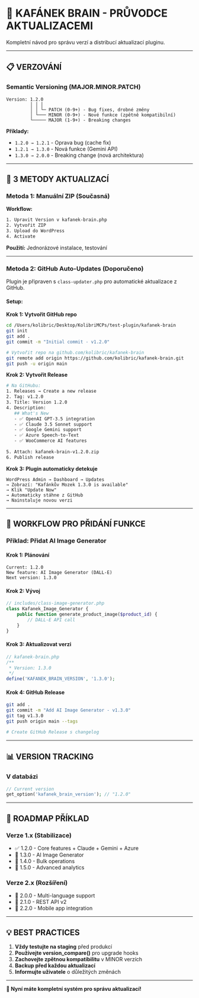 # 🔄 KAFÁNEK BRAIN - PRŮVODCE AKTUALIZACEMI

Kompletní návod pro správu verzí a distribucí aktualizací pluginu.

---

## 📋 VERZOVÁNÍ

### Semantic Versioning (MAJOR.MINOR.PATCH)

```
Version: 1.2.0
         │ │ │
         │ │ └─ PATCH (0-9+) - Bug fixes, drobné změny
         │ └─── MINOR (0-9+) - Nové funkce (zpětně kompatibilní)
         └───── MAJOR (1-9+) - Breaking changes
```

**Příklady:**
- `1.2.0 → 1.2.1` - Oprava bug (cache fix)
- `1.2.1 → 1.3.0` - Nová funkce (Gemini API)
- `1.3.0 → 2.0.0` - Breaking change (nová architektura)

---

## 🎯 3 METODY AKTUALIZACÍ

### **Metoda 1: Manuální ZIP** (Současná)

**Workflow:**
```bash
1. Upravit Version v kafanek-brain.php
2. Vytvořit ZIP
3. Upload do WordPress
4. Activate
```

**Použití:** Jednorázové instalace, testování

---

### **Metoda 2: GitHub Auto-Updates** (Doporučeno)

Plugin je připraven s `class-updater.php` pro automatické aktualizace z GitHub.

#### Setup:

**Krok 1: Vytvořit GitHub repo**
```bash
cd /Users/kolibric/Desktop/KolibriMCPs/test-plugin/kafanek-brain
git init
git add .
git commit -m "Initial commit - v1.2.0"

# Vytvořit repo na github.com/kolibric/kafanek-brain
git remote add origin https://github.com/kolibric/kafanek-brain.git
git push -u origin main
```

**Krok 2: Vytvořit Release**
```bash
# Na GitHubu:
1. Releases → Create a new release
2. Tag: v1.2.0
3. Title: Version 1.2.0
4. Description:
   ## What's New
   - ✅ OpenAI GPT-3.5 integration
   - ✅ Claude 3.5 Sonnet support
   - ✅ Google Gemini support
   - ✅ Azure Speech-to-Text
   - ✅ WooCommerce AI features
   
5. Attach: kafanek-brain-v1.2.0.zip
6. Publish release
```

**Krok 3: Plugin automaticky detekuje**
```
WordPress Admin → Dashboard → Updates
→ Zobrazí: "Kafánkův Mozek 1.3.0 is available"
→ Klik "Update Now"
→ Automaticky stáhne z GitHub
→ Nainstaluje novou verzi
```

---

## 🔄 WORKFLOW PRO PŘIDÁNÍ FUNKCE

### Příklad: Přidat AI Image Generator

#### Krok 1: Plánování
```
Current: 1.2.0
New feature: AI Image Generator (DALL-E)
Next version: 1.3.0
```

#### Krok 2: Vývoj
```php
// includes/class-image-generator.php
class Kafanek_Image_Generator {
    public function generate_product_image($product_id) {
        // DALL-E API call
    }
}
```

#### Krok 3: Aktualizovat verzi
```php
// kafanek-brain.php
/**
 * Version: 1.3.0
 */
define('KAFANEK_BRAIN_VERSION', '1.3.0');
```

#### Krok 4: GitHub Release
```bash
git add .
git commit -m "Add AI Image Generator - v1.3.0"
git tag v1.3.0
git push origin main --tags

# Create GitHub Release s changelog
```

---

## 📊 VERSION TRACKING

### V databázi
```php
// Current version
get_option('kafanek_brain_version'); // "1.2.0"
```

---

## 🎯 ROADMAP PŘÍKLAD

### Verze 1.x (Stabilizace)
- ✅ 1.2.0 - Core features + Claude + Gemini + Azure
- 📅 1.3.0 - AI Image Generator
- 📅 1.4.0 - Bulk operations
- 📅 1.5.0 - Advanced analytics

### Verze 2.x (Rozšíření)
- 📅 2.0.0 - Multi-language support
- 📅 2.1.0 - REST API v2
- 📅 2.2.0 - Mobile app integration

---

## 💡 BEST PRACTICES

1. **Vždy testujte na staging** před produkcí
2. **Používejte version_compare()** pro upgrade hooks
3. **Zachovejte zpětnou kompatibilitu** v MINOR verzích
4. **Backup před každou aktualizací**
5. **Informujte uživatele** o důležitých změnách

---

**🎉 Nyní máte kompletní systém pro správu aktualizací!**
